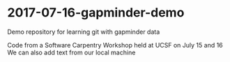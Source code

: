 
# 2017-07-16-gapminder-demo
Demo repository for learning git with gapminder data

Code from a Software Carpentry Workshop held at UCSF on July 15 and 16
We can also add text from our local machine
